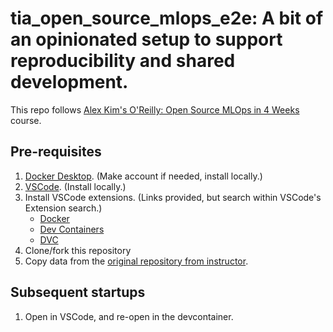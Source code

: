 # tia_open_source_mlops_e2e: A bit of an opinionated setup to support reproducibility and shared development.

This repo follows [Alex Kim's O'Reilly: Open Source MLOps in 4 Weeks](https://alex000kim.notion.site/O-Reilly-Open-Source-MLOps-in-4-Weeks-with-Alex-Kim-8b02293f69334bcf90b51c449ddfa9e8) course.

## Pre-requisites
1. [Docker Desktop](https://www.docker.com/products/docker-desktop/). (Make account if needed, install locally.)
2. [VSCode](https://code.visualstudio.com/). (Install locally.)
3. Install VSCode extensions. (Links provided, but search within VSCode's Extension search.)
    * [Docker](https://marketplace.visualstudio.com/items?itemName=ms-azuretools.vscode-docker)
    * [Dev Containers](https://marketplace.visualstudio.com/items?itemName=ms-vscode-remote.remote-containers)
    * [DVC](https://marketplace.visualstudio.com/items?itemName=Iterative.dvc)
4. Clone/fork this repository
5. Copy data from the [original repository from instructor](https://github.com/alex000kim/open-source-mlops-e2e/tree/ff31c3cfc04b7d7354b08f751f8419f0b0f894f3).

## Subsequent startups
1. Open in VSCode, and re-open in the devcontainer.
